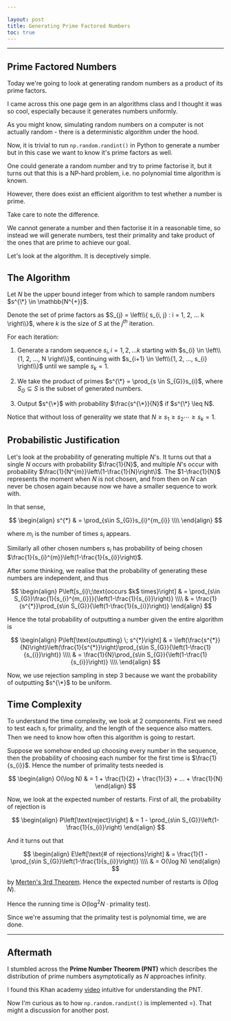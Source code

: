 ```yaml
---

layout: post
title: Generating Prime Factored Numbers
toc: true
---
```


---

## Prime Factored Numbers

Today we're going to look at generating random numbers as a product of its prime factors. 

I came across this one page gem in an algorithms class and I thought it was so cool, especially because it generates numbers uniformly.

As you might know, simulating random numbers on a computer is not actually random - there is a deterministic algorithm under the hood. 

Now, it is trivial to run `np.random.randint()` in Python to generate a number but in this case we want to know it's prime factors as well.

One could generate a random number and try to prime factorise it, but it turns out that this is a NP-hard problem, i.e. no polynomial time algorithm is known.

However, there does exist an efficient algorithm to test whether a number is prime.

Take care to note the difference.

We cannot generate a number and then factorise it in a reasonable time, so instead we will generate numbers, test their primality and take product of the ones that are prime to achieve our goal. 

Let's look at the algorithm. It is deceptively simple.

## The Algorithm

Let $N$ be the upper bound integer from which to sample random numbers $s^{\*} \in \mathbb{N^{+}}$. 

Denote the set of prime factors as $S_{j} = \left\\{ s_{i, j} : i = 1, 2, ... k \right\\}$, where $k$ is the size of $S$ at the $j^{th}$ iteration.

For each iteration:

1. Generate a random sequence $s_{i}, i = 1, 2, ... k$ starting with $s_{i} \in \left\\{1, 2, ..., N \right\\}$, continuing with $s_{i+1} \in \left\\{1, 2, ..., s_{i} \right\\}$ until we sample $s_{k} = 1$. 

2. We take the product of primes $s^{\*} = \prod_{s \in S_{G}}s_{i}$, where $S_{G} \subseteq S$ is the subset of generated numbers. 

3. Output $s^{\*}$ with probability $\frac{s^{\*}}{N}$ if $s^{\*} \leq N$.

Notice that without loss of generality we state that $N \geq s_{1} \geq s_{2} \cdots \geq s_{k} = 1$.  


## Probabilistic Justification 

Let's look at the probability of generating multiple $N$'s. It turns out that a single $N$ occurs with probability $\frac{1}{N}$, and multiple $N$'s occur with probability $\frac{1}{N^{m}}\left\(1-\frac{1}{N}\right\)$. The $1-\frac{1}{N}$ represents the moment when $N$ is not chosen, and from then on $N$ can never be chosen again because now we have a smaller sequence to work with. 

In that sense,

$$ 
\begin{align}
	s^{*} & = \prod_{s\in S_{G}}s_{i}^{m_{i}} \\\\
\end{align}
$$ 

where $m_{i}$ is the number of times $s_{i}$ appears. 

Similarly all other chosen numbers $s_{i}$ has probability of being chosen $\frac{1}{s_{i}^{m}}\left(1-\frac{1}{s_{i}}\right)$. 

After some thinking, we realise that the probability of generating these numbers are independent, and thus 

$$ 
\begin{align}
P\left[s_{i}\;\text{occurs $k$ times}\right] & = \prod_{s\in S_{G}}\frac{1}{s_{i}^{m_{i}}}{\left(1-\frac{1}{s_{i}}\right)} \\\\
	& = \frac{1}{s^{*}}\prod_{s\in S_{G}}{\left(1-\frac{1}{s_{i}}\right)} 
\end{align}
$$

Hence the total probability of outputting a number given the entire algorithm is 

$$
\begin{align}
	P\left[\text{outputting} \; s^{*}\right] & = \left(\frac{s^{*}}{N}\right)\left(\frac{1}{s^{*}}\right)\prod_{s\in S_{G}}{\left(1-\frac{1}{s_{i}}\right)} \\\\
		& = \frac{1}{N}\prod_{s\in S_{G}}{\left(1-\frac{1}{s_{i}}\right)} \\\\
\end{align}
$$

Now, we use rejection sampling in step 3 because we want the probability of outputting $s^{\*}$ to be uniform. 

## Time Complexity

To understand the time complexity, we look at 2 components. First we need to test each $s_{i}$ for primality, and the length of the sequence also matters. Then we need to know how often this algorithm is going to restart.

Suppose we somehow ended up choosing every number in the sequence, then the probability of choosing each number for the first time is $\frac{1}{s_{i}}$. Hence the number of primality tests needed is

$$
\begin{align}
	O(\log N) & = 1 + \frac{1}{2} + \frac{1}{3} + ... + \frac{1}{N}
\end{align}
$$

Now, we look at the expected number of restarts. First of all, the probability of rejection is 

$$
\begin{align}
	P\left[\text{reject}\right] & = 1 - \prod_{s\in S_{G}}\left(1-\frac{1}{s_{i}}\right)
\end{align}
$$

And it turns out that

$$
\begin{align}
	E\left[\text{# of rejections}\right] & = \frac{1}{1 - \prod_{s\in S_{G}}\left(1-\frac{1}{s_{i}}\right)} \\\\
			& = O(\log N)
\end{align}
$$

by [Merten's 3rd Theorem]("https://en.wikipedia.org/wiki/Mertens%27_theorems#In_number_theory"). Hence the expected number of restarts is $O(\log N)$.

Hence the running time is $O(\log^{2}N\cdot\text{primality test})$.

Since we're assuming that the primality test is polynomial time, we are done. 

---

## Aftermath

I stumbled across the __Prime Number Theorem (PNT)__ which describes the distribution of prime numbers asymptotically as $N$ approaches infinity. 

I found this Khan academy [video](https://www.khanacademy.org/computing/computer-science/cryptography/comp-number-theory/v/prime-number-theorem-the-density-of-primes) intuitive for understanding the PNT. 

Now I'm curious as to how `np.random.randint()` is implemented =). That might a discussion for another post. 